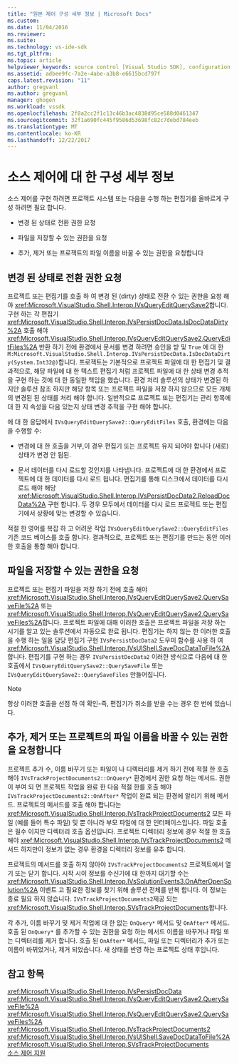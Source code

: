 ```yaml
---
title: "원본 제어 구성 세부 정보 | Microsoft Docs"
ms.custom: 
ms.date: 11/04/2016
ms.reviewer: 
ms.suite: 
ms.technology: vs-ide-sdk
ms.tgt_pltfrm: 
ms.topic: article
helpviewer_keywords: source control [Visual Studio SDK], configuration details
ms.assetid: adbee9fc-7a2e-4abe-a3b8-e6615bcd797f
caps.latest.revision: "11"
author: gregvanl
ms.author: gregvanl
manager: ghogen
ms.workload: vssdk
ms.openlocfilehash: 2f8a2cc2f1c13c46b3ac4838d95ce588d0461347
ms.sourcegitcommit: 32f1a690fc445f9586d53698fc82c7debd784eeb
ms.translationtype: MT
ms.contentlocale: ko-KR
ms.lasthandoff: 12/22/2017
---
```

# <a name="source-control-configuration-details"></a>소스 제어에 대 한 구성 세부 정보
소스 제어를 구현 하려면 프로젝트 시스템 또는 다음을 수행 하는 편집기를 올바르게 구성 하려면 필요 합니다.  
  
-   변경 된 상태로 전환 권한 요청  
  
-   파일을 저장할 수 있는 권한을 요청  
  
-   추가, 제거 또는 프로젝트의 파일 이름을 바꿀 수 있는 권한을 요청합니다  
  
## <a name="request-permission-to-transition-to-changed-state"></a>변경 된 상태로 전환 권한 요청  
 프로젝트 또는 편집기를 호출 하 여 변경 된 (dirty) 상태로 전환 수 있는 권한을 요청 해야 <xref:Microsoft.VisualStudio.Shell.Interop.IVsQueryEditQuerySave2>합니다. 구현 하는 각 편집기 <xref:Microsoft.VisualStudio.Shell.Interop.IVsPersistDocData.IsDocDataDirty%2A> 호출 해야 <xref:Microsoft.VisualStudio.Shell.Interop.IVsQueryEditQuerySave2.QueryEditFiles%2A> 반환 하기 전에 환경에서 문서를 변경 하려면 승인을 받 및 `True` 에 대 한 `M:Microsoft.VisualStudio.Shell.Interop.IVsPersistDocData.IsDocDataDirty(System.Int32@)`합니다. 프로젝트는 기본적으로 프로젝트 파일에 대 한 편집기 및 결과적으로, 해당 파일에 대 한 텍스트 편집기 처럼 프로젝트 파일에 대 한 상태 변경 추적을 구현 하는 것에 대 한 동일한 책임을 했습니다. 환경 처리 솔루션의 상태가 변경된 하지만 솔루션 참조 하지만 해당 항목 또는 프로젝트 파일을 저장 하지 않으므로 모든 개체의 변경된 된 상태를 처리 해야 합니다. 일반적으로 프로젝트 또는 편집기는 관리 항목에 대 한 지 속성을 다음 있는지 상태 변경 추적을 구현 해야 합니다.  
  
 에 대 한 응답에서 `IVsQueryEditQuerySave2::QueryEditFiles` 호출, 환경에는 다음을 수행할 수:  
  
-   변경에 대 한 호출을 거부,이 경우 편집기 또는 프로젝트 유지 되어야 합니다 (새로) 상태가 변경 안 됨된.  
  
-   문서 데이터를 다시 로드할 것인지를 나타냅니다. 프로젝트에 대 한 환경에서 프로젝트에 대 한 데이터를 다시 로드 됩니다. 편집기를 통해 디스크에서 데이터를 다시 로드 해야 해당 <xref:Microsoft.VisualStudio.Shell.Interop.IVsPersistDocData2.ReloadDocData%2A> 구현 합니다. 두 경우 모두에서 데이터를 다시 로드 프로젝트 또는 편집기에서 상황에 맞는 변경할 수 있습니다.  
  
 적절 한 영어를 복잡 하 고 어려운 작업 `IVsQueryEditQuerySave2::QueryEditFiles` 기존 코드 베이스를 호출 합니다. 결과적으로, 프로젝트 또는 편집기를 만드는 동안 이러한 호출을 통합 해야 합니다.  
  
## <a name="request-permission-to-save-a-file"></a>파일을 저장할 수 있는 권한을 요청  
 프로젝트 또는 편집기 파일을 저장 하기 전에 호출 해야 <xref:Microsoft.VisualStudio.Shell.Interop.IVsQueryEditQuerySave2.QuerySaveFile%2A> 또는 <xref:Microsoft.VisualStudio.Shell.Interop.IVsQueryEditQuerySave2.QuerySaveFiles%2A>합니다. 프로젝트 파일에 대해 이러한 호출은 프로젝트 파일을 저장 하는 시기를 알고 있는 솔루션에서 자동으로 완료 됩니다. 편집기는 하지 않는 한 이러한 호출을 수행 하는 일을 담당 편집기 구현 `IVsPersistDocData2` 도우미 함수를 사용 하 여 <xref:Microsoft.VisualStudio.Shell.Interop.IVsUIShell.SaveDocDataToFile%2A>합니다. 편집기를 구현 하는 경우 `IVsPersistDocData2` 이러한 방식으로 다음에 대 한 호출에서 `IVsQueryEditQuerySave2::QuerySaveFile` 또는 `IVsQueryEditQuerySave2::QuerySaveFiles` 만들어집니다.  
  
> [!NOTE]
>  항상 이러한 호출을 선점 하 여 확인-즉, 편집기가 취소를 받을 수는 경우 한 번에 있습니다.  
  
## <a name="request-permission-to-add-remove-or-rename-files-in-the-project"></a>추가, 제거 또는 프로젝트의 파일 이름을 바꿀 수 있는 권한을 요청합니다  
 프로젝트 추가 수, 이름 바꾸기 또는 파일이 나 디렉터리를 제거 하기 전에 적절 한 호출 해야 `IVsTrackProjectDocuments2::OnQuery*` 환경에서 권한 요청 하는 메서드. 권한이 부여 되 면 프로젝트 작업을 완료 한 다음 적절 한를 호출 해야 `IVsTrackProjectDocuments2::OnAfter*` 작업이 완료 되는 환경에 알리기 위해 메서드. 프로젝트의 메서드를 호출 해야 합니다는 <xref:Microsoft.VisualStudio.Shell.Interop.IVsTrackProjectDocuments2> 모든 파일 (예를 들어 특수 파일) 및 뿐 아니라 부모 파일에 대 한 인터페이스입니다. 파일 호출은 필수 이지만 디렉터리 호출 옵션입니다. 프로젝트 디렉터리 정보에 경우 적절 한 호출 해야 <xref:Microsoft.VisualStudio.Shell.Interop.IVsTrackProjectDocuments2> 메서드 하지만이 정보가 없는 경우 환경을 디렉터리 정보를 유추 합니다.  
  
 프로젝트의 메서드를 호출 하지 않아야 `IVsTrackProjectDocuments2` 프로젝트에서 열기 또는 닫기 합니다. 시작 시이 정보를 수신기에 대 한까지 대기할 수는 <xref:Microsoft.VisualStudio.Shell.Interop.IVsSolutionEvents3.OnAfterOpenSolution%2A> 이벤트 고 필요한 정보를 찾기 위해 솔루션 전체를 반복 합니다. 이 정보는 종료 필요 하지 않습니다. `IVsTrackProjectDocuments2`제공 되는 <xref:Microsoft.VisualStudio.Shell.Interop.SVsTrackProjectDocuments>합니다.  
  
 각 추가, 이름 바꾸기 및 제거 작업에 대 한 없는 `OnQuery*` 메서드 및 `OnAfter*` 메서드. 호출 된 `OnQuery*` 를 추가할 수 있는 권한을 요청 하는 메서드 이름을 바꾸거나 파일 또는 디렉터리를 제거 합니다. 호출 된 `OnAfter*` 메서드, 파일 또는 디렉터리가 추가 또는 이름이 바뀌었거나, 제거 되었습니다. 새 상태를 반영 하는 프로젝트 상태 후입니다.  
  
## <a name="see-also"></a>참고 항목  
 <xref:Microsoft.VisualStudio.Shell.Interop.IVsPersistDocData>   
 <xref:Microsoft.VisualStudio.Shell.Interop.IVsQueryEditQuerySave2.QuerySaveFile%2A>   
 <xref:Microsoft.VisualStudio.Shell.Interop.IVsQueryEditQuerySave2.QuerySaveFiles%2A>   
 <xref:Microsoft.VisualStudio.Shell.Interop.IVsTrackProjectDocuments2>   
 <xref:Microsoft.VisualStudio.Shell.Interop.IVsUIShell.SaveDocDataToFile%2A>   
 <xref:Microsoft.VisualStudio.Shell.Interop.SVsTrackProjectDocuments>   
 [소스 제어 지원](../../extensibility/internals/supporting-source-control.md)